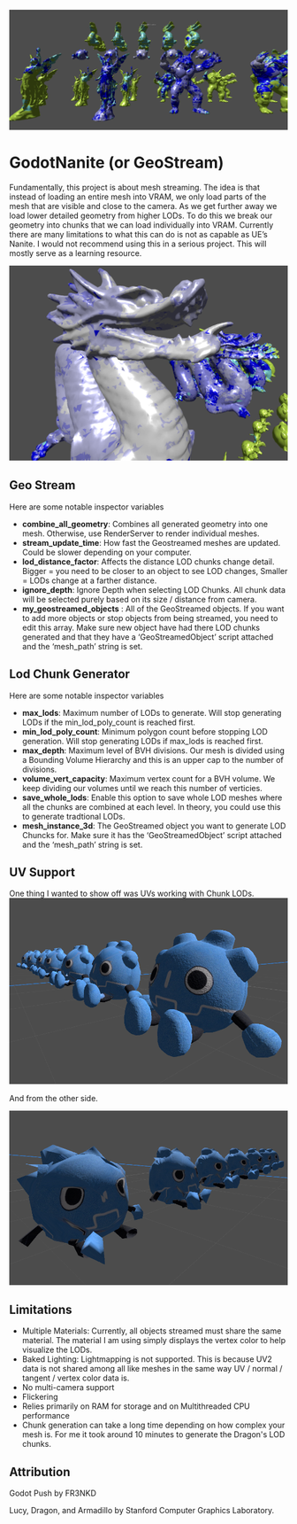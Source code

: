 ![CoverImage](Screenshots/ChunckLODs1.png)
# GodotNanite (or GeoStream)
Fundamentally, this project is about mesh streaming. The idea is that instead of loading an entire mesh into VRAM, we only load parts of the mesh that are visible and close to the camera. As we get further away we load lower detailed geometry from higher LODs. To do this we break our geometry into chunks that we can load individually into VRAM.
Currently there are many limitations to what this can do is not as capable as UE’s Nanite. I would not recommend using this in a serious project. This will mostly serve as a learning resource.

![ScreenShot](Screenshots/ChunckLODs2.png)

## Geo Stream
Here are some notable inspector variables
* **combine_all_geometry**: Combines all generated geometry into one mesh. Otherwise, use RenderServer to render individual meshes.
* **stream_update_time**: How fast the Geostreamed meshes are updated. Could be slower depending on your computer.
* **lod_distance_factor**: Affects the distance LOD chunks change detail. Bigger = you need to be closer to an object to see LOD changes, Smaller = LODs change at a farther distance.
* **ignore_depth**: Ignore Depth when selecting LOD Chunks. All chunk data will be selected purely based on its size / distance from camera.
* **my_geostreamed_objects** : All of the GeoStreamed objects. If you want to add more objects or stop objects from being streamed, you need to edit this array. Make sure new object have had there LOD chunks generated and that they have a ‘GeoStreamedObject’ script attached and the ‘mesh_path’ string is set.

## Lod Chunk Generator 
Here are some notable inspector variables

* **max_lods**: Maximum number of LODs to generate. Will stop generating LODs if the min_lod_poly_count is reached first.
* **min_lod_poly_count**: Minimum polygon count before stopping LOD generation. Will stop generating LODs if max_lods is reached first.
* **max_depth**: Maximum level of BVH divisions. Our mesh is divided using a Bounding Volume Hierarchy and this is an upper cap to the number of divisions.
* **volume_vert_capacity**: Maximum vertex count for a BVH volume. We keep dividing our volumes until we reach this number of verticies.
* **save_whole_lods**: Enable this option to save whole LOD meshes where all the chunks are combined at each level. In theory, you could use this to generate tradtional LODs.
* **mesh_instance_3d**: The GeoStreamed object you want to generate LOD Chuncks for. Make sure it has the ‘GeoStreamedObject’ script attached and the ‘mesh_path’ string is set.

## UV Support
One thing I wanted to show off was UVs working with Chunk LODs.
![ScreenShot](Screenshots/LODUVs1.png)

And from the other side.

![ScreenShot](Screenshots/LODUVs2.png)

## Limitations
* Multiple Materials: Currently, all objects streamed must share the same material. The material I am using simply displays the vertex color to help visualize the LODs.
* Baked Lighting: Lightmapping is not supported. This is because UV2 data is not shared among all like meshes in the same way UV / normal / tangent / vertex color data is. 
* No multi-camera support
* Flickering
* Relies primarily on RAM for storage and on Multithreaded CPU performance
* Chunk generation can take a long time depending on how complex your mesh is. For me it took around 10 minutes to generate the Dragon's LOD chunks.

## Attribution
Godot Push by FR3NKD

Lucy, Dragon, and Armadillo by Stanford Computer Graphics Laboratory.

